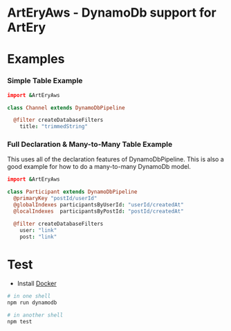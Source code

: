 # ArtEryAws - DynamoDb support for ArtEry

# Examples

### Simple Table Example

```coffeescript
import &ArtEryAws

class Channel extends DynamoDbPipeline

  @filter createDatabaseFilters
    title: "trimmedString"
```

### Full Declaration & Many-to-Many Table Example

This uses all of the declaration features of DynamoDbPipeline. This is also a good example for how to do a many-to-many DynamoDb model.

```coffeescript
import &ArtEryAws

class Participant extends DynamoDbPipeline
  @primaryKey "postId/userId"
  @globalIndexes participantsByUserId: "userId/createdAt"
  @localIndexes  participantsByPostId: "postId/createdAt"

  @filter createDatabaseFilters
    user: "link"
    post: "link"
```

# Test

- Install [Docker](https://docs.docker.com/get-docker/)

```bash
# in one shell
npm run dynamodb

# in another shell
npm test
```
